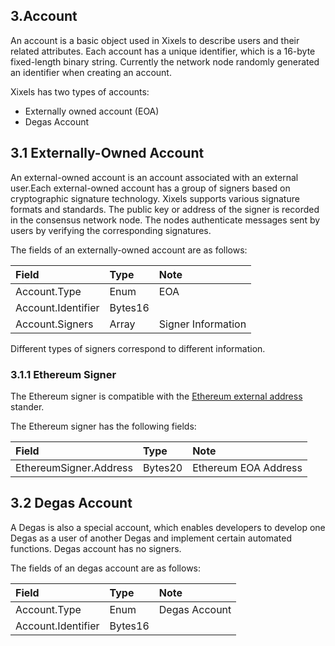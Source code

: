 ## 3.Account

An account is a basic object used in Xixels to describe users and their related attributes. Each account has a unique identifier, which is a 16-byte fixed-length binary string. Currently the network node randomly generated an identifier when creating an account.

Xixels has two types of accounts:
- Externally owned account (EOA)
- Degas Account

## 3.1 Externally-Owned Account
An external-owned account is an account associated with an external user.Each external-owned account has a group of signers based on cryptographic signature technology. Xixels supports various signature formats and standards. The public key or address of the signer is recorded in the consensus network node. The nodes authenticate messages sent by users by verifying the corresponding signatures.

The fields of an externally-owned account are as follows:

| Field | Type  | Note   |
|:------|:------|:-------|
| Account.Type | Enum | EOA |
| Account.Identifier| Bytes16 | |
| Account.Signers | Array | Signer Information |

Different types of signers correspond to different information.

### 3.1.1 Ethereum Signer
The Ethereum signer is compatible with the [Ethereum external address](https://ethereum.org/en/developers/docs/accounts/) stander.

The Ethereum signer has the following fields:

| Field | Type  | Note   |
|:------|:------|:-------|
| EthereumSigner.Address| Bytes20| Ethereum EOA Address|

## 3.2 Degas Account

A Degas is also a special account, which enables developers to develop one Degas as a user of another Degas and implement certain automated functions. Degas account has no signers.

The fields of an degas account are as follows:

| Field | Type  | Note   |
|:------|:------|:-------|
| Account.Type | Enum | Degas Account |
| Account.Identifier| Bytes16 | |
